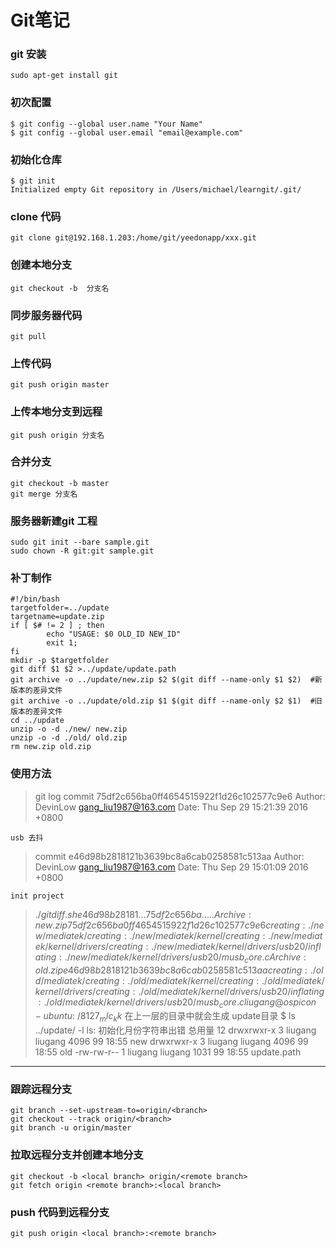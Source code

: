 # **Git笔记**
### git 安装
   
```
sudo apt-get install git
```

### 初次配置
   
```
$ git config --global user.name "Your Name"
$ git config --global user.email "email@example.com"
```

### 初始化仓库
```
$ git init
Initialized empty Git repository in /Users/michael/learngit/.git/
```

### clone 代码
```
git clone git@192.168.1.203:/home/git/yeedonapp/xxx.git
```

### 创建本地分支
```
git checkout -b  分支名
```

### 同步服务器代码
```
git pull
```
### 上传代码
```
git push origin master
```
### 上传本地分支到远程
```
git push origin 分支名
```
### 合并分支
```
git checkout -b master
git merge 分支名
```
### 服务器新建git 工程
```
sudo git init --bare sample.git
sudo chown -R git:git sample.git
```
### 补丁制作
```
#!/bin/bash
targetfolder=../update
targetname=update.zip
if [ $# != 2 ] ; then
        echo "USAGE: $0 OLD_ID NEW_ID" 
        exit 1;
fi
mkdir -p $targetfolder
git diff $1 $2 >../update/update.path
git archive -o ../update/new.zip $2 $(git diff --name-only $1 $2)  #新版本的差异文件
git archive -o ../update/old.zip $1 $(git diff --name-only $2 $1)  #旧版本的差异文件
cd ../update
unzip -o -d ./new/ new.zip
unzip -o -d ./old/ old.zip
rm new.zip old.zip
```
### 使用方法
> git log
commit 75df2c656ba0ff4654515922f1d26c102577c9e6
Author: DevinLow <gang_liu1987@163.com>
Date:   Thu Sep 29 15:21:39 2016 +0800
>
    usb 去抖

>commit e46d98b2818121b3639bc8a6cab0258581c513aa
Author: DevinLow <gang_liu1987@163.com>
Date:   Thu Sep 29 15:01:09 2016 +0800
>
    init project


>$./gitdiff.sh  e46d98b28181...   75df2c656ba..... 
Archive:  new.zip
75df2c656ba0ff4654515922f1d26c102577c9e6
   creating: ./new/mediatek/
   creating: ./new/mediatek/kernel/
   creating: ./new/mediatek/kernel/drivers/
   creating: ./new/mediatek/kernel/drivers/usb20/
  inflating: ./new/mediatek/kernel/drivers/usb20/musb_core.c  
Archive:  old.zip
e46d98b2818121b3639bc8a6cab0258581c513aa
   creating: ./old/mediatek/
   creating: ./old/mediatek/kernel/
   creating: ./old/mediatek/kernel/drivers/
   creating: ./old/mediatek/kernel/drivers/usb20/
  inflating: ./old/mediatek/kernel/drivers/usb20/musb_core.c  
liugang@ospicon-ubuntu:~/8127_mlc_kk$ 
在上一层的目录中就会生成 update目录
$ ls  ../update/ -l
ls: 初始化月份字符串出错
总用量 12
drwxrwxr-x 3 liugang liugang 4096  99 18:55 new
drwxrwxr-x 3 liugang liugang 4096  99 18:55 old
>-rw-rw-r-- 1 liugang liugang 1031  99 18:55 update.path

---
### 跟踪远程分支
```
git branch --set-upstream-to=origin/<branch>
git checkout --track origin/<branch>
git branch -u origin/master
```
### 拉取远程分支并创建本地分支
```
git checkout -b <local branch> origin/<remote branch>
git fetch origin <remote branch>:<local branch>
```
### push 代码到远程分支
```
git push origin <local branch>:<remote branch>
```